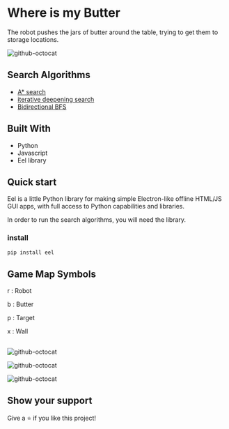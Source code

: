 # Where is my Butter

The robot pushes the jars of butter around the table, trying to get them 
to storage locations.

![github-octocat](https://github.com/sevdaimany/AI_Search_Project/blob/master/screenshots/robot.jpg)



## Search Algorithms

* [A* 
search](https://github.com/sevdaimany/AI_Search_Project/blob/master/Astar.py)
* [iterative deepening 
search](https://github.com/sevdaimany/AI_Search_Project/blob/master/ids.py)
* [Bidirectional 
BFS](https://github.com/sevdaimany/AI_Search_Project/blob/master/Bidirectional_Search.py)

## Built With
* Python
* Javascript
* Eel library

## Quick start

Eel is a little Python library for making simple Electron-like offline 
HTML/JS GUI apps, with full access to Python capabilities and libraries.

In order to run the search algorithms, you will need the library.

### install 

```python
pip install eel
```

## Game Map Symbols

  r : Robot 

  b : Butter

  p : Target

  x : Wall


##

![github-octocat](https://github.com/sevdaimany/AI_Search_Project/blob/master/screenshots/Screenshot1.png)

![github-octocat](https://github.com/sevdaimany/AI_Search_Project/blob/master/screenshots/Screenshot2.png)

![github-octocat](https://github.com/sevdaimany/AI_Search_Project/blob/master/screenshots/Screenshot3.png)


## Show your support

Give a ⭐️ if you like this project!
